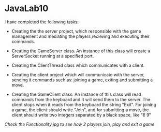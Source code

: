 # JavaLab10

I have completed the following tasks:

- Creating the the server project, which responsible with the game management and mediating the players,recieving and executing their commands.

- Creating the GameServer class. An instance of this class will create a ServerSocket running at a specified port.

- Creating the ClientThread class which communicates with a client.

- Creating the client project which will communicate with the server, sending it commands such as: joining a game, exiting and submitting a move.

- Creating the GameClient class. An instance of this class will read commands from the keyboard and it will send them to the server. The client stops when it reads from the keyboard the string "Exit". For joining a game, the client should write "Join", and for submitting a move, the client should write two integers separated by a black space, like "8 9"

*Check the Functionality.jpg to see how 2 players join, play and exit a game*
